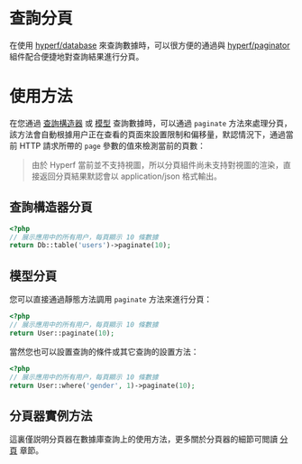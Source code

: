 # 查詢分頁

在使用 [hyperf/database](https://github.com/hyperf/database) 來查詢數據時，可以很方便的通過與 [hyperf/paginator](https://github.com/hyperf/paginator) 組件配合便捷地對查詢結果進行分頁。

# 使用方法

在您通過 [查詢構造器](zh-hk/db/querybuilder.md) 或 [模型](zh-hk/db/model.md) 查詢數據時，可以通過 `paginate` 方法來處理分頁，該方法會自動根據用户正在查看的頁面來設置限制和偏移量，默認情況下，通過當前 HTTP 請求所帶的 `page` 參數的值來檢測當前的頁數：

> 由於 Hyperf 當前並不支持視圖，所以分頁組件尚未支持對視圖的渲染，直接返回分頁結果默認會以 application/json 格式輸出。

## 查詢構造器分頁

```php
<?php
// 展示應用中的所有用户，每頁顯示 10 條數據
return Db::table('users')->paginate(10);
```

## 模型分頁 

您可以直接通過靜態方法調用 `paginate` 方法來進行分頁：

```php
<?php
// 展示應用中的所有用户，每頁顯示 10 條數據
return User::paginate(10);
```

當然您也可以設置查詢的條件或其它查詢的設置方法：

```php
<?php 
// 展示應用中的所有用户，每頁顯示 10 條數據
return User::where('gender', 1)->paginate(10);
```

## 分頁器實例方法

這裏僅説明分頁器在數據庫查詢上的使用方法，更多關於分頁器的細節可閲讀 [分頁](zh-hk/paginator.md) 章節。